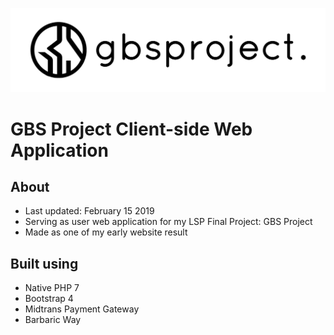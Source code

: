 ![GBS Project Logo](./assets/img/gbsproject-logo.png)
# GBS Project Client-side Web Application

## About
- Last updated: February 15 2019
- Serving as user web application for my LSP Final Project: GBS Project
- Made as one of my early website result

## Built using
- Native PHP 7
- Bootstrap 4
- Midtrans Payment Gateway
- Barbaric Way